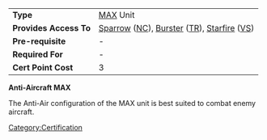 |                        |                                                                                                                                                          |
| ---------------------- | -------------------------------------------------------------------------------------------------------------------------------------------------------- |
| **Type**               | [MAX](Mechanized_Assault_Exo-Suit.md) Unit                                                                                                               |
| **Provides Access To** | [Sparrow](Sparrow.md) ([NC](New_Conglomerate.md)), [Burster](Burster.md) ([TR](Terran_Republic.md)), [Starfire](Starfire.md) ([VS](Vanu_Sovereignty.md)) |
| **Pre-requisite**      | \-                                                                                                                                                       |
| **Required For**       | \-                                                                                                                                                       |
| **Cert Point Cost**    | 3                                                                                                                                                        |

**Anti-Aircraft MAX**

The Anti-Air configuration of the MAX unit is best suited to combat
enemy aircraft.

[Category:Certification](Category:Certification.md)
